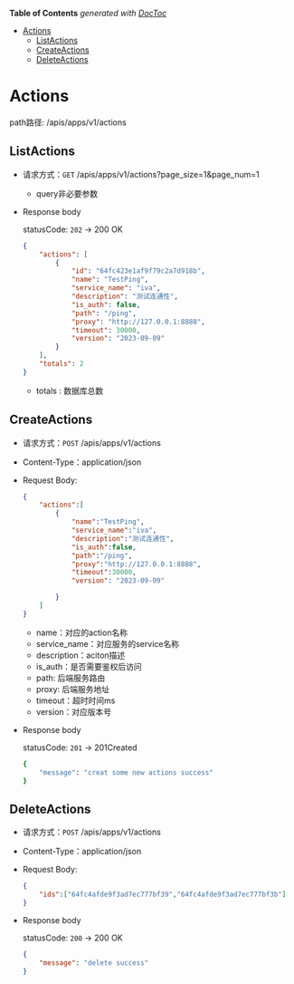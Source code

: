 <!-- START doctoc generated TOC please keep comment here to allow auto update -->
<!-- DON'T EDIT THIS SECTION, INSTEAD RE-RUN doctoc TO UPDATE -->
**Table of Contents**  *generated with [DocToc](https://github.com/thlorenz/doctoc)*

- [Actions](#actions)
  - [ListActions](#listactions)
  - [CreateActions](#createactions)
  - [DeleteActions](#deleteactions)

<!-- END doctoc generated TOC please keep comment here to allow auto update -->

# Actions

path路径: /apis/apps/v1/actions

## ListActions

- 请求方式：`GET`  /apis/apps/v1/actions?page_size=1&page_num=1

  - query非必要参数

- Response body

  statusCode: `202`  -> 200 OK

  ```json
  {
      "actions": [
          {
              "id": "64fc423e1af9f79c2a7d918b",
              "name": "TestPing",
              "service_name": "iva",
              "description": "测试连通性",
              "is_auth": false,
              "path": "/ping",
              "proxy": "http://127.0.0.1:8888",
              "timeout": 30000,
              "version": "2023-09-09"
          }
      ],
      "totals": 2
  }
  ```

  - totals : 数据库总数


## CreateActions

- 请求方式：`POST`  /apis/apps/v1/actions 

- Content-Type：application/json

- Request Body:

  ```json
  {
      "actions":[
          {
              "name":"TestPing",
              "service_name":"iva",
              "description":"测试连通性",
              "is_auth":false,
              "path":"/ping",
              "proxy":"http://127.0.0.1:8888",
              "timeout":30000,
              "version": "2023-09-09"
  
          }
      ]
  }
  ```

  - name：对应的action名称
  - service_name：对应服务的service名称
  - description：aciton描述
  - is_auth：是否需要鉴权后访问
  - path: 后端服务路由
  - proxy: 后端服务地址
  - timeout：超时时间ms
  - version：对应版本号

- Response body

  statusCode: `201`  -> 201Created

  ```bash
  {
      "message": "creat some new actions success"
  }
  ```

##  DeleteActions

  - 请求方式：`POST`  /apis/apps/v1/actions 
  
  - Content-Type：application/json
  
  - Request Body:
  
    ```json
    {
        "ids":["64fc4afde9f3ad7ec777bf39","64fc4afde9f3ad7ec777bf3b"]
    }
    ```
  
   - Response body
  
     statusCode: `200`  -> 200 OK
  
     ```json
     {
         "message": "delete success"
     }
     ```
